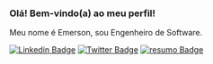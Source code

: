 ### Olá! Bem-vindo(a) ao meu perfil!

Meu nome é Emerson, sou Engenheiro de Software.

[![Linkedin Badge](https://img.shields.io/badge/-LinkedIn-blue?style=flat-square&logo=Linkedin&logoColor=white&link=https://www.linkedin.com/in/rebeccamanzi/)](https://www.linkedin.com/in/dantasemerson/)
[![Twitter Badge](https://img.shields.io/badge/-Twitter-1ca0f1?style=flat-square&labelColor=1ca0f1&logo=twitter&logoColor=white&link=https://twitter.com/lgdbittencourt)](https://twitter.com/emerson.dantass)
[![resumo Badge](https://img.shields.io/website?up_message=Resumo&url=https%3A%2F%2Femersondantas.eti.br)](https://emersondantas.eti.br)

